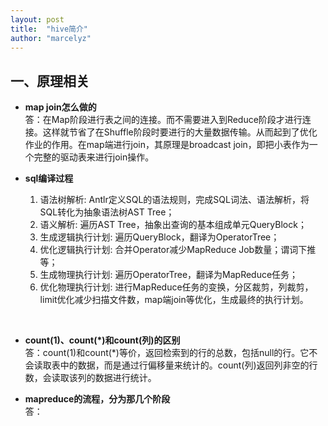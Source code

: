 ```yaml
---
layout: post
title:  "hive简介"
author: "marcelyz"
---
```


## 一、原理相关
- **map join怎么做的**  
答：在Map阶段进行表之间的连接。而不需要进入到Reduce阶段才进行连接。这样就节省了在Shuffle阶段时要进行的大量数据传输。从而起到了优化作业的作用。在map端进行join，其原理是broadcast join，即把小表作为一个完整的驱动表来进行join操作。

- **sql编译过程**  
    1. 语法树解析: Antlr定义SQL的语法规则，完成SQL词法、语法解析，将SQL转化为抽象语法树AST Tree；
    2. 语义解析: 遍历AST Tree，抽象出查询的基本组成单元QueryBlock；
    3. 生成逻辑执行计划: 遍历QueryBlock，翻译为OperatorTree；
    4. 优化逻辑执行计划: 合并Operator减少MapReduce Job数量；谓词下推等；
    5. 生成物理执行计划: 遍历OperatorTree，翻译为MapReduce任务；
    6. 优化物理执行计划: 进行MapReduce任务的变换，分区裁剪，列裁剪，limit优化减少扫描文件数，map端join等优化，生成最终的执行计划。  
<br>

- **count(1)、count(*)和count(列)的区别**  
答：count(1)和count(*)等价，返回检索到的行的总数，包括null的行。它不会读取表中的数据，而是通过行偏移量来统计的。count(列)返回列非空的行数，会读取该列的数据进行统计。  

- **mapreduce的流程，分为那几个阶段**    
答：